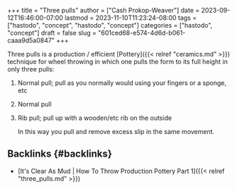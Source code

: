 +++
title = "Three pulls"
author = ["Cash Prokop-Weaver"]
date = 2023-09-12T16:46:00-07:00
lastmod = 2023-11-10T11:23:24-08:00
tags = ["hastodo", "concept", "hastodo", "concept"]
categories = ["hastodo", "concept"]
draft = false
slug = "601ced68-e574-4d6d-b061-caaa9d5a0847"
+++

Three pulls is a production / efficient [Pottery]({{< relref "ceramics.md" >}}) technique for wheel throwing in which one pulls the form to its full height in only three pulls:

1.  Normal pull; pull as you normally would using your fingers or a sponge, etc
2.  Normal pull
3.  Rib pull; pull up with a wooden/etc rib on the outside

    In this way you pull and remove excess slip in the same movement.


## Backlinks {#backlinks}

-   [It's Clear As Mud | How To Throw Production Pottery Part 1]({{< relref "three_pulls.md" >}})
